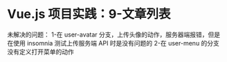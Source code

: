 # Vue.js 项目实践：9-文章列表

未解决的问题：
1-在 user-avatar 分支，上传头像的动作，服务器端报错，但是在使用 insomnia 测试上传服务端 API 时是没有问题的
2-在 user-menu 的分支没有定义打开菜单的动作
